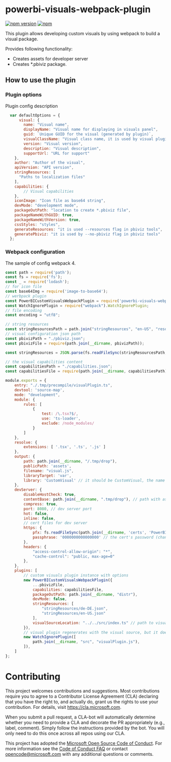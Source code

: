 # powerbi-visuals-webpack-plugin
[![npm version](https://img.shields.io/npm/v/powerbi-visuals-webpack-plugin.svg)](https://www.npmjs.com/package/powerbi-visuals-webpack-plugin) [![npm](https://img.shields.io/npm/dm/powerbi-visuals-webpack-plugin.svg)](https://www.npmjs.com/package/powerbi-visuals-webpack-plugin)

This plugin allows developing custom visuals by using webpack to build a visual package.

Provides following functionality:

* Creates assets for developer server
* Creates *.pbiviz package.

## How to use the plugin

### Plugin options

Plugin config description

```JavaScript
  var defaultOptions = {
      visual: {
        name: "Visual name",
        displayName: "Visual name for displaying in visuals panel",
        guid: `Unique GUID for the visual (generated by plugin)`,
        visualClassName: "Visual class name, it is used by visual plugin to create instance of the visual",
        version: "Visual version",
        description: "Visual description",
        supportUrl: "URL for support"
    },
    author: "Author of the visual",
    apiVersion: "API version",
    stringResources: [
      "Paths to localization files"
    ],
    capabilities: {
        // Visual capabilities
    },
    iconImage: "Icon file as base64 string",
    devMode: "development mode",
    packageOutPath: "location to create *.pbiviz file",
    packageNameWithGUID: true,
    packageNameWithVersion: true,
    cssStyles: "styles",
    generateResources: "it is used --resources flag in pbiviz tools",
    generatePbiviz: "it is used by --no-pbiviz flag in pbiviz tools"
  };
```

### Webpack configuration

The sample of config  webpack 4.

```JavaScript
const path = require('path');
const fs = require('fs');
const _ = require('lodash');
// for icon file
const base64Img = require('image-to-base64');
// werbpack plugin
const PowerBICustomVisualsWebpackPlugin = require('powerbi-visuals-webpack-plugin');
const WatchIgnorePlugin = require("webpack").WatchIgnorePlugin;
// file encoding
const encoding = "utf8";

// string resources
const stringResourcesPath = path.join("stringResources", "en-US", "resources.json");
// visual configuration json path
const pbivizPath = "./pbiviz.json";
const pbivizFile = require(path.join(__dirname, pbivizPath));

const stringResources = JSON.parse(fs.readFileSync(stringResourcesPath, encoding));

// the visual capabilities content
const capabilitiesPath = "./capabilities.json";
const capabilitiesFile = require(path.join(__dirname, capabilitiesPath));

module.exports = {
    entry: "./.tmp/precompile/visualPlugin.ts",
    devtool: 'source-map',
    mode: "development",
    module: {
        rules: [
            {
                test: /\.tsx?$/,
                use: 'ts-loader',
                exclude: /node_modules/
            }
        ]
    },
    resolve: {
        extensions: [ '.tsx', '.ts', '.js' ]
    },
    output: {
        path: path.join(__dirname, "/.tmp/drop"),
        publicPath: 'assets',
        filename: "visual.js",
        libraryTarget: 'var',
        library: 'CustomVisual' // it should be CustomVisual, the name is used by visual plugin to create instance of the visual
    },
    devServer: {
        disableHostCheck: true,
        contentBase: path.join(__dirname, ".tmp/drop"), // path with assets for dev server, they are generated by webpack plugin
        compress: true,
        port: 8080, // dev server port
        hot: false,
        inline: false,
        // cert files for dev server
        https: {
			pfx: fs.readFileSync(path.join(__dirname, 'certs', 'PowerBICustomVisualTest_public.pfx')),
			passphrase: '0000000000000000' // the cert's password (change with your own!)
        },
        headers: {
            "access-control-allow-origin": "*",
            "cache-control": "public, max-age=0"
        },
    },
    plugins: [
        // custom visuals plugin instance with options
        new PowerBICustomVisualsWebpackPlugin({
            ...pbivizFile,
            capabilities: capabilitiesFile,
            packageOutPath: path.join(__dirname, "distr"),
            devMode: false,
            stringResources: [
				"stringResources/de-DE.json",
				"stringResources/en-US.json"
			],
            visualSourceLocation: "../../src/index.ts" // path to visual class file
        }),
        // visual plugin regenerates with the visual source, but it does not require relaunching dev server
        new WatchIgnorePlugin([
            path.join(__dirname, "src", "visualPlugin.js"),
        ]),
    ]
};
```

# Contributing

This project welcomes contributions and suggestions.  Most contributions require you to agree to a
Contributor License Agreement (CLA) declaring that you have the right to, and actually do, grant us
the rights to use your contribution. For details, visit https://cla.microsoft.com.

When you submit a pull request, a CLA-bot will automatically determine whether you need to provide
a CLA and decorate the PR appropriately (e.g., label, comment). Simply follow the instructions
provided by the bot. You will only need to do this once across all repos using our CLA.

This project has adopted the [Microsoft Open Source Code of Conduct](https://opensource.microsoft.com/codeofconduct/).
For more information see the [Code of Conduct FAQ](https://opensource.microsoft.com/codeofconduct/faq/) or
contact [opencode@microsoft.com](mailto:opencode@microsoft.com) with any additional questions or comments.
